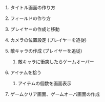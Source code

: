 1. タイトル画面の作り方
1. フィールドの作り方

1. プレイヤーの作成と移動

1. カメラの位置設定 (プレイヤーを追従)

1. 敵キャラの作成 (プレイヤーを追従)
	1. 敵キャラに衝突したらゲームオーバー

1. アイテムを拾う
	1. アイテムの個数を画面表示

1. ゲームクリア画面、ゲームオーバ画面の作成
